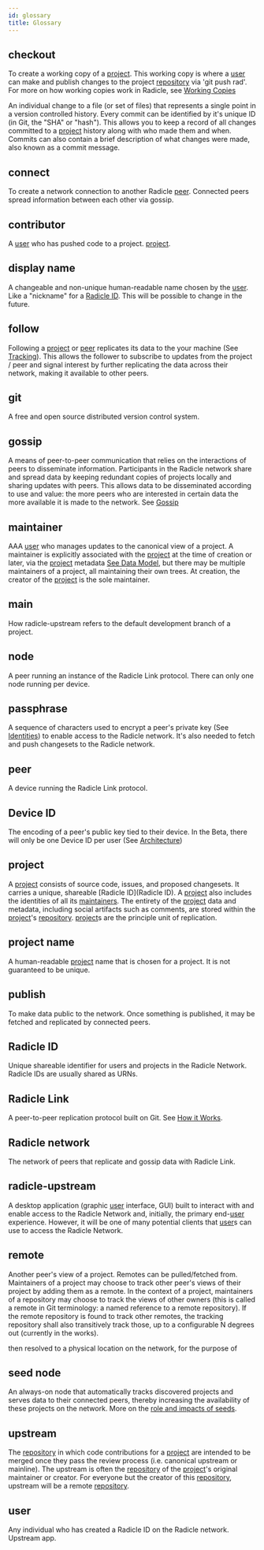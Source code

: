 ```yaml
---
id: glossary
title: Glossary
---
```



## checkout
To create a working copy of a [project][pr]. This working copy is where a
[user][us] can make and publish changes to the project [repository][re] via 'git push rad'.
For more on how working copies work in Radicle, see [Working
Copies](how-it-works.md/#working-copies)

An individual change to a file (or set of files) that represents a single point
in a version controlled history. Every commit can be identified by it's unique
ID (in Git, the "SHA" or "hash"). This allows you to keep a record of all
changes committed to a [project][pr] history along with who made them and when.
Commits can also contain a brief description of what changes were made, also
known as a commit message.


## connect
To create a network connection to another Radicle [peer][pe]. Connected peers
spread information between each other via gossip.

## contributor
A [user][us] who has pushed code to a project.
[project][pr].

## display name
A changeable and non-unique human-readable name chosen by the [user][us]. Like a
"nickname" for a [Radicle ID][ri]. This will be possible to change in the
future. 

## follow
Following a [project][pr] or [peer][us] replicates its data to the your machine
(See [Tracking](how-it-works.md/#tracking)). This allows the follower to
subscribe to updates from the project / peer and signal interest by further
replicating the data across their network, making it available to other peers.

## git
A free and open source distributed version control system.

## gossip
A means of peer-to-peer communication that relies on the interactions of peers
to disseminate information. Participants in the Radicle network share and spread
data by keeping redundant copies of projects locally and sharing updates with
peers. This allows data to be disseminated according to use and value: the more
peers who are interested in certain data the more available it is
made to the network. See [Gossip](how-it-works.md/#replication-model)

## maintainer
AAA [user][us] who manages updates to the canonical view of a project. A
maintainer is explicitly associated with the [project][pr] at the time of
creation or later, via the [project][pr] metadata [See Data
Model](how-it-works.md/#data-model), but there may be multiple maintainers of a
project, all maintaining their own trees. At creation, the creator of the
[project][pr] is the sole maintainer.


## main
How radicle-upstream refers to the default development branch of a project.


## node
A peer running an instance of the Radicle Link protocol. There can only one node
running per device.

## passphrase
A sequence of characters used to encrypt a peer's private key (See
[Identities](how-it-works.md/#identities)) to enable access to the Radicle
network. It's also needed to fetch and push
changesets to the Radicle network. 

## peer
A device running the Radicle Link protocol.

## Device ID
The encoding of a peer's public key tied to their device. In the Beta, there will
only be one Device ID per user (See
[Architecture](how-it-works.md/#architecture))


## project
A [project][pr] consists of source code, issues, and proposed changesets. It
carries a unique, shareable [Radicle ID](Radicle ID). A [project][pr] also
includes the identities of all its [maintainers](maintainers). The entirety of
the [project][pr] data and metadata, including social artifacts such as
comments, are stored within the [project][pr]'s [repository][re]. [project][pr]s
are the principle unit of replication.

## project name
A human-readable [project][pr] name that is chosen for a project. It is not
guaranteed to be unique.

## publish
To make data public to the network. Once something is published, it may be
fetched and replicated by connected peers.

## Radicle ID
Unique shareable identifier for users and projects in the Radicle Network. Radicle IDs are usually shared as URNs.

## Radicle Link
A peer-to-peer replication protocol built on Git. See [How it
Works](how-it-works.md).

## Radicle network
The network of peers that replicate and gossip data with Radicle Link.

## radicle-upstream
A desktop application (graphic [user][us] interface, GUI) built to interact with
and enable access to the Radicle Network and, initially, the primary
end-[user][us] experience. However, it will be one of many potential clients
that [user][us]s can use to access the Radicle Network.

## remote
Another peer's view of a project. Remotes can be pulled/fetched from.
Maintainers of a project may choose to track other peer's views of their project
by adding them as a remote. In the context of a project, maintainers of a
repository may choose to track the views of other owners (this is called a
remote in Git terminology: a named reference to a remote repository). If the
remote repository is found to track other remotes, the tracking repository shall
also transitively track those, up to a configurable N degrees out (currently in
the works).

then resolved to a physical location on the network, for the purpose of

## seed node
An always-on node that automatically tracks discovered projects and serves data to
their connected peers, thereby increasing the availability of these
projects on the network. More on the [role and impacts of seeds][rl].

## upstream
The [repository][re] in which code contributions for a [project][pr] are
intended to be merged once they pass the review process (i.e. canonical upstream
or mainline). The upstream is often the [repository][re] of the [project][pr]'s
original maintainer or creator. For everyone but the creator of this
[repository][re], upstream will be a remote [repository][re].

## user
Any individual who has created a Radicle ID on the Radicle network.
Upstream app. 


[br]: #branch
[pe]: #peer
[pr]: #project
[re]: #repository
[ri]: #radicle-id
[us]: #user

[rl]: https://radicle.xyz/radicle-link.html
